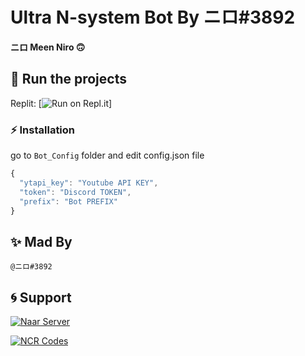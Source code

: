 # **Ultra N-system Bot By ニロ#3892**

**ニロ Meen Niro 🙃**

## 💨 Run the projects

Replit: [![Run on Repl.it](https://repl.it/@NIR0/N-System-v3#index.js)]

### ⚡ Installation

go to `Bot_Config` folder and edit config.json file

```js
{
  "ytapi_key": "Youtube API KEY",
  "token": "Discord TOKEN",
  "prefix": "Bot PREFIX"
}
```

## ✨ Mad By

```@ニロ#3892```

## 🌀 Support

[![Naar Server](https://media.discordapp.net/attachments/756329106953601225/795743580492267560/Screenshot_1.png)](https://discord.gg/S2edTcfWWz)

[![NCR Codes](https://media.discordapp.net/attachments/756329106953601225/795742444854837280/098941bdba1a94f9f7d9b22e1b601329.png)](https://discord.gg/7C2MnFTwcC)
